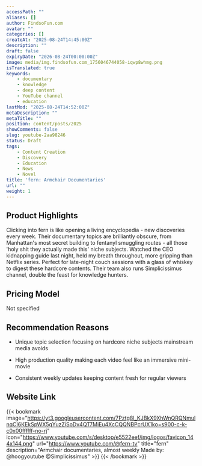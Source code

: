 ```yaml
---
accessPath: ""
aliases: []
author: FindsoFun.com
avatar: ""
categories: []
createAt: "2025-08-24T14:45:00Z"
description: ""
draft: false
expiryDate: "2026-08-24T00:00:00Z"
image: media/img.findsofun.com_1756046744058-iqwp8whmg.png
isTranslated: true
keywords:
    - documentary
    - knowledge
    - deep content
    - YouTube channel
    - education
lastMod: "2025-08-24T14:52:00Z"
metaDescription: ""
metaTitle: ""
position: content/posts/2025
showComments: false
slug: youtube-2aa98246
status: Draft
tags:
    - Content Creation
    - Discovery
    - Education
    - News
    - Novel
title: 'fern: Armchair Documentaries'
url: ""
weight: 1
---
```

## Product Highlights
Clicking into fern is like opening a living encyclopedia - new discoveries every week. Their documentary topics are brilliantly obscure, from Manhattan's most secret building to fentanyl smuggling routes - all those 'holy shit they actually made this' niche subjects. Watched the CEO kidnapping guide last night, held my breath throughout, more gripping than Netflix series. Perfect for late-night couch sessions with a glass of whiskey to digest these hardcore contents. Their team also runs Simplicissimus channel, double the feast for knowledge hunters.

## Pricing Model
<!--more-->Not specified

## Recommendation Reasons
- Unique topic selection focusing on hardcore niche subjects mainstream media avoids

- High production quality making each video feel like an immersive mini-movie

- Consistent weekly updates keeping content fresh for regular viewers

## Website Link
{{< bookmark image="https://yt3.googleusercontent.com/7Pztg8I_KJBkX9XhWnQRQNmulnqCI6KEkSpWX5qYuzZiSoDv4QT7MiEu4XcCQQNBPcrUX1ko=s900-c-k-c0x00ffffff-no-rj" icon="https://www.youtube.com/s/desktop/e5522eef/img/logos/favicon_144x144.png" url="https://www.youtube.com/@fern-tv" title="fern" description="Armchair documentaries, almost weekly Made by: @hoogyoutube @Simplicissimus" >}}
{{< /bookmark >}}

